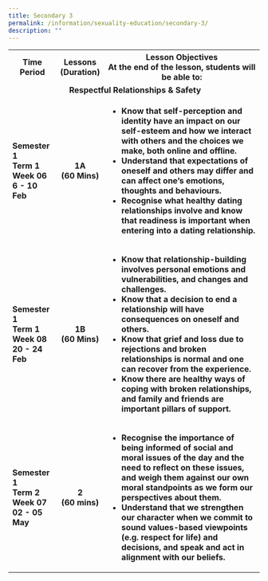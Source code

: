 ```yaml
---
title: Secondary 3
permalink: /information/sexuality-education/secondary-3/
description: ""
---
```

<table>
<tbody>
<tr>
<th style="text-align: center;">Time Period</th>
<th style="text-align: center;">Lessons<br />(Duration)</th>
<th style="text-align: center;">Lesson Objectives<br />At the end of the lesson, students will be able to:</th>
</tr>
<tr>
<td style="text-align: center;" colspan="3">&nbsp;<strong>Respectful Relationships &amp; Safety</strong></td>
</tr>
<tr>
<td><strong>Semester 1<br />Term 1 Week 06<br />6 - 10 Feb</strong></td>
<td style="text-align: center;"><strong>1A<br />(60 Mins)</strong></td>
<td>
<ul>
<li><strong>Know that self-perception and identity have an impact on our self-esteem and how we interact with others and the choices we make, both online and offline.</strong></li>
<li><strong>Understand that expectations of oneself and others may differ and can affect one&rsquo;s emotions, thoughts and behaviours.</strong></li>
<li><strong>Recognise what healthy dating relationships involve and know that readiness is important when entering into a dating relationship.</strong></li>
</ul>
</td>
</tr>
<tr>
<td><strong>Semester 1<br />Term 1 Week 08<br />20 - 24 Feb</strong></td>
<td style="text-align: center;"><strong>1B<br />(60 Mins)</strong></td>
<td>
<ul>
<li><strong>Know that relationship-building involves personal emotions and vulnerabilities, and changes and challenges.</strong></li>
<li><strong>Know that a decision to end a relationship will have consequences on oneself and others.</strong></li>
<li><strong>Know that grief and loss due to rejections and broken relationships is normal and one can recover from the experience.</strong></li>
<li><strong>Know there are healthy ways of coping with broken relationships, and family and friends are important pillars of support.</strong></li>
</ul>
</td>
</tr>
<tr>
<td><strong>Semester 1<br />Term 2 Week 07<br />02 - 05 May</strong></td>
<td style="text-align: center;"><strong>2<br />(60 mins)</strong></td>
<td>
<ul>
<li><strong>Recognise the importance of being informed of social and moral issues of the day and the need to reflect on these issues, and weigh them against our own moral standpoints as we form our perspectives about them.</strong></li>
<li><strong>Understand that we strengthen our character when we commit to sound values-based viewpoints (e.g. respect for life) and decisions, and speak and act in alignment with our beliefs.</strong></li>
</ul>
</td>
</tr>
</tbody>
</table>